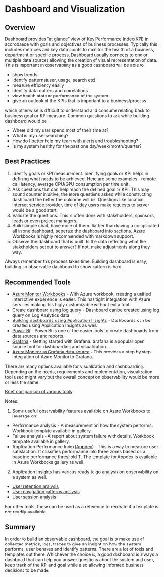 # Dashboard and Visualization

## Overview

Dashboard provides "at glance" view of Key Performance Index(KPI) in accrodance with goals and objectives of business processes. Typically this includes metrices and key data points to monitor the health of a business, department or specific process. Dashboard usually connects to one or multiple data sources allowing the creation of visual representation of data. This is important in observability as a good dashboard will be able to 

- show trends
- identify patterns(user, usage, search etc)
- measure efficiency easily
- identify data outliers and correlations
- view health state or performance of the system
- give an outlook of the KPIs that is important to a business/process

which otherwise is difficult to understand and consume relating back to business goal or KPI measure. Common questions to ask while building dashboard would be:
- Where did my user spend most of their time at?
- What is my user searching?
- How do I better help my team with alerts and troubleshooting?
- Is my system healthy for the past one day/week/month/quarter?

## Best Practices

1. Identify goals or KPI measurement. Identifying goals or KPI helps in defining what needs to be achieved. Here are some examples - remote call latency, average CPU/GPU consumption per time unit.
2. Ask questions that can help reach the defined goal or KPI. This may sound counter intuitive, the more questions asked while constructing dashboard the better the outcome will be. Questions like location, internet service provider, time of day users make requests to server would be a good start.
3. Validate the questions. This is often done with stakeholders, sponsors, leads or even project managers.
4. Build simple chart, have more of them. Rather than having a complicated all in one dashboard, seperate the dashboard into sections. Azure Workbooks is highly recommended with markdown support.
5. Observe the dashboard that is built. Is the data reflecting what the stakeholders set out to answer? If not, make adjustments along they way.

Always remember this process takes time. Building dashboard is easy, building an observable dashboard to show pattern is hard.

## Recommended Tools

- [Azure Monitor Workbooks](https://docs.microsoft.com/en-us/azure/azure-monitor/platform/workbooks-overview) - With Azure workbook, creating a unified interactive experience is easier. This has tight integration with Azure services making this higly customizable without extra tool.
- [Create dashboard using log query](https://docs.microsoft.com/en-us/azure/azure-monitor/learn/tutorial-logs-dashboards) - Dashboard can be created using log query on Log Analytics data.
- [Building dashboards using Application Insights](https://docs.microsoft.com/en-us/azure/azure-monitor/learn/tutorial-app-dashboards) - Dashboards can be created using Application Insights as well.
- [Power Bi](https://docs.microsoft.com/en-us/power-bi/create-reports/service-dashboard-create) - Power Bi is one of the easier tools to create dashboards from data sources and reports.
- [Grafana](https://grafana.com/tutorials/) - Getting started with Grafana. Grafana is a popular open source tool for dashboarding and visualization.
- [Azure Monitor as Grafana data source](https://grafana.com/grafana/plugins/grafana-azure-monitor-datasource) - This provides a step by step integration of Azure Monitor to Grafana. 

There are many options available for visualization and dashboarding. Depending on the needs, requirements and implementation, visualization tool used might vary but the overall concept on observability would be more or less the same.

[Brief comparison of various tools](https://docs.microsoft.com/en-us/azure/azure-monitor/visualizations) 

Notes:
1. Some useful observability features available on Azure Workbooks to leverage on:
- Performance analysis - A measurement on how the system performs. Workbook template available in gallery.
- Failure analysis - A report about system failure with details. Workbook template available in gallery.
- Application Performance Index([Appdex](https://en.wikipedia.org/wiki/Apdex)) - This is a way to measure user satisfaction. It classifies performance into three zones based on a baseline performance threshold T. The template for Appdex is available in Azure Workbooks gallery as well. 

2. Application Insights has various ready to go analysis on observability on a system as well.
- [User retention analysis](https://docs.microsoft.com/en-us/azure/azure-monitor/app/usage-retention)
- [User navigation patterns analysis](https://docs.microsoft.com/en-us/azure/azure-monitor/app/usage-flows)
- [User session analysis](https://docs.microsoft.com/en-us/azure/azure-monitor/learn/tutorial-users)

For other tools, these can be used as a reference to recreate if a template is not readily available.

## Summary

In order to build an observable dashboard, the goal is to make use of collected metrics, logs, traces to give an insight on how the system performs, user behaves and identify patterns. There are a lot of tools and templates out there. Whichever the choice is, a good dashboard is always a dashboad that can help you answer questions about the system and user, keep track of the KPI and goal while also allowing informed business decisions to be made.